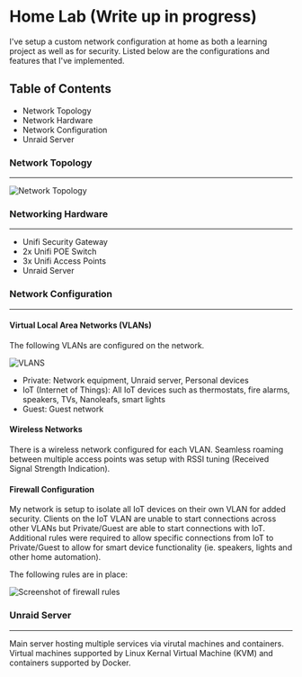 # Home Lab (Write up in progress)
I've setup a custom network configuration at home as both a learning project as well as for security. Listed below are the configurations and features that I've implemented.

## Table of Contents
- Network Topology
- Network Hardware
- Network Configuration
- Unraid Server


### Network Topology
-----

![Network Topology]()

### Networking Hardware
-----
- Unifi Security Gateway
- 2x Unifi POE Switch 
- 3x Unifi Access Points
- Unraid Server

### Network Configuration
-----

#### Virtual Local Area Networks (VLANs)
The following VLANs are configured on the network.

![VLANS]()

- Private: Network equipment, Unraid server, Personal devices
- IoT (Internet of Things): All IoT devices such as thermostats, fire alarms, speakers, TVs, Nanoleafs, smart lights
- Guest: Guest network

#### Wireless Networks
There is a wireless network configured for each VLAN. Seamless roaming between multiple access points was setup with RSSI tuning (Received Signal Strength Indication).

#### Firewall Configuration
My network is setup to isolate all IoT devices on their own VLAN for added security. Clients on the IoT VLAN are unable to start connections across other VLANs but Private/Guest are able to start connections with IoT. Additional rules were required to allow specific connections from IoT to Private/Guest to allow for smart device functionality (ie. speakers, lights and other home automation).

The following rules are in place:

![Screenshot of firewall rules]() 



### Unraid Server
-----

Main server hosting multiple services via virutal machines and containers. Virtual machines supported by Linux Kernal Virtual Machine (KVM) and containers supported by Docker.


